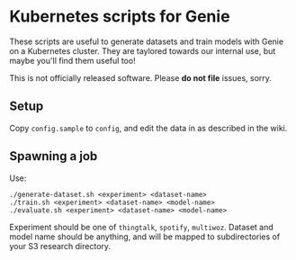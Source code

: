 # Kubernetes scripts for Genie

These scripts are useful to generate datasets and train models with Genie
on a Kubernetes cluster. They are taylored towards our internal use, but
maybe you'll find them useful too!

This is not officially released software. Please **do not file** issues, sorry.

## Setup

Copy `config.sample` to `config`, and edit the data in as described in the wiki.

## Spawning a job

Use:
```
./generate-dataset.sh <experiment> <dataset-name>
./train.sh <experiment> <dataset-name> <model-name>
./evaluate.sh <experiment> <dataset-name> <model-name>
```

Experiment should be one of `thingtalk`, `spotify`, `multiwoz`.
Dataset and model name should be anything, and will be mapped to subdirectories
of your S3 research directory.
